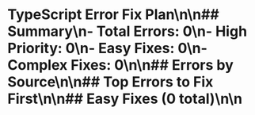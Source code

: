 # TypeScript Error Fix Plan\n\n## Summary\n- **Total Errors:** 0\n- **High Priority:** 0\n- **Easy Fixes:** 0\n- **Complex Fixes:** 0\n\n## Errors by Source\n\n## Top Errors to Fix First\n\n## Easy Fixes (0 total)\n\n